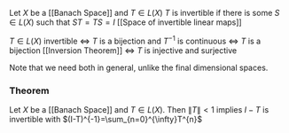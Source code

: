 Let $X$ be a [[Banach Space]] and $T\in L(X)$
$T$ is invertible if there is some $S\in L(X)$ such that $ST=TS=I$
[[Space of invertible linear maps]]


$T\in L(X)$ invertible $\iff$
$T$ is a bijection and $T^{-1}$ is continuous $\iff$
$T$ is a bijection [[Inversion Theorem]] $\iff$
$T$ is injective and surjective 

Note that we need both in general, unlike the final dimensional spaces.


### Theorem
Let $X$ be a [[Banach Space]] and $T\in L(X)$. 
Then $\lVert T \rVert<1$ implies $I-T$ is invertible
with $(I-T)^{-1}=\sum_{n=0}^{\infty}T^{n}$
